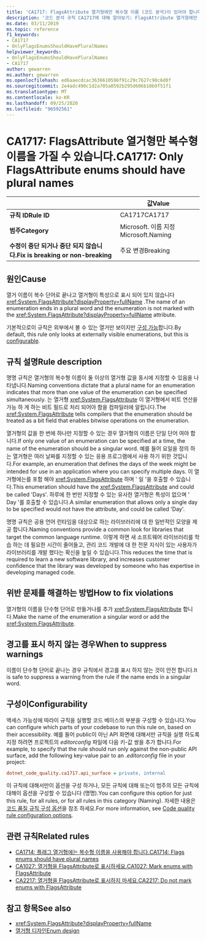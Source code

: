 ```yaml
---
title: 'CA1717: FlagsAttribute 열거형에만 복수형 이름 (코드 분석)이 있어야 합니다.'
description: '코드 분석 규칙 CA1717에 대해 알아보기: FlagsAttribute 열거형에만 복수형 이름을 사용할 수 있습니다.'
ms.date: 03/11/2019
ms.topic: reference
f1_keywords:
- CA1717
- OnlyFlagsEnumsShouldHavePluralNames
helpviewer_keywords:
- OnlyFlagsEnumsShouldHavePluralNames
- CA1717
author: gewarren
ms.author: gewarren
ms.openlocfilehash: ed6aaecdcac3636610596f91c29c7627c90c6d0f
ms.sourcegitcommit: 2e4adc490c1d2a705a0592b295d606b10b9f51f1
ms.translationtype: MT
ms.contentlocale: ko-KR
ms.lasthandoff: 09/25/2020
ms.locfileid: "96592561"
---
```

# <a name="ca1717-only-flagsattribute-enums-should-have-plural-names"></a><span data-ttu-id="04ee7-103">CA1717: FlagsAttribute 열거형만 복수형 이름을 가질 수 있습니다.</span><span class="sxs-lookup"><span data-stu-id="04ee7-103">CA1717: Only FlagsAttribute enums should have plural names</span></span>

| | <span data-ttu-id="04ee7-104">값</span><span class="sxs-lookup"><span data-stu-id="04ee7-104">Value</span></span> |
|-|-|
| <span data-ttu-id="04ee7-105">**규칙 ID**</span><span class="sxs-lookup"><span data-stu-id="04ee7-105">**Rule ID**</span></span> |<span data-ttu-id="04ee7-106">CA1717</span><span class="sxs-lookup"><span data-stu-id="04ee7-106">CA1717</span></span>|
| <span data-ttu-id="04ee7-107">**범주**</span><span class="sxs-lookup"><span data-stu-id="04ee7-107">**Category**</span></span> |<span data-ttu-id="04ee7-108">Microsoft. 이름 지정</span><span class="sxs-lookup"><span data-stu-id="04ee7-108">Microsoft.Naming</span></span>|
| <span data-ttu-id="04ee7-109">**수정이 중단 되거나 중단 되지 않습니다.**</span><span class="sxs-lookup"><span data-stu-id="04ee7-109">**Fix is breaking or non-breaking**</span></span> |<span data-ttu-id="04ee7-110">주요 변경</span><span class="sxs-lookup"><span data-stu-id="04ee7-110">Breaking</span></span>|

## <a name="cause"></a><span data-ttu-id="04ee7-111">원인</span><span class="sxs-lookup"><span data-stu-id="04ee7-111">Cause</span></span>

<span data-ttu-id="04ee7-112">열거 이름이 복수 단어로 끝나고 열거형이 특성으로 표시 되어 있지 않습니다 <xref:System.FlagsAttribute?displayProperty=fullName> .</span><span class="sxs-lookup"><span data-stu-id="04ee7-112">The name of an enumeration ends in a plural word and the enumeration is not marked with the <xref:System.FlagsAttribute?displayProperty=fullName> attribute.</span></span>

<span data-ttu-id="04ee7-113">기본적으로이 규칙은 외부에서 볼 수 있는 열거만 보이지만 [구성 가능](#configurability)합니다.</span><span class="sxs-lookup"><span data-stu-id="04ee7-113">By default, this rule only looks at externally visible enumerations, but this is [configurable](#configurability).</span></span>

## <a name="rule-description"></a><span data-ttu-id="04ee7-114">규칙 설명</span><span class="sxs-lookup"><span data-stu-id="04ee7-114">Rule description</span></span>

<span data-ttu-id="04ee7-115">명명 규칙은 열거형의 복수형 이름이 둘 이상의 열거형 값을 동시에 지정할 수 있음을 나타냅니다.</span><span class="sxs-lookup"><span data-stu-id="04ee7-115">Naming conventions dictate that a plural name for an enumeration indicates that more than one value of the enumeration can be specified simultaneously.</span></span> <span data-ttu-id="04ee7-116">는 열거형 <xref:System.FlagsAttribute> 이 열거형에서 비트 연산을 가능 하 게 하는 비트 필드로 처리 되어야 함을 컴파일러에 알립니다.</span><span class="sxs-lookup"><span data-stu-id="04ee7-116">The <xref:System.FlagsAttribute> tells compilers that the enumeration should be treated as a bit field that enables bitwise operations on the enumeration.</span></span>

<span data-ttu-id="04ee7-117">열거형의 값을 한 번에 하나만 지정할 수 있는 경우 열거형의 이름은 단일 단어 여야 합니다.</span><span class="sxs-lookup"><span data-stu-id="04ee7-117">If only one value of an enumeration can be specified at a time, the name of the enumeration should be a singular word.</span></span> <span data-ttu-id="04ee7-118">예를 들어 요일을 정의 하는 열거형은 여러 날짜를 지정할 수 있는 응용 프로그램에서 사용 하기 위한 것입니다.</span><span class="sxs-lookup"><span data-stu-id="04ee7-118">For example, an enumeration that defines the days of the week might be intended for use in an application where you can specify multiple days.</span></span> <span data-ttu-id="04ee7-119">이 열거형에는를 포함 해야 <xref:System.FlagsAttribute> 하며 ' 일 '을 호출할 수 있습니다.</span><span class="sxs-lookup"><span data-stu-id="04ee7-119">This enumeration should have the <xref:System.FlagsAttribute> and could be called 'Days'.</span></span> <span data-ttu-id="04ee7-120">하루에 한 번만 지정할 수 있는 유사한 열거형은 특성이 없으며 ' Day '를 호출할 수 있습니다.</span><span class="sxs-lookup"><span data-stu-id="04ee7-120">A similar enumeration that allows only a single day to be specified would not have the attribute, and could be called 'Day'.</span></span>

<span data-ttu-id="04ee7-121">명명 규칙은 공용 언어 런타임을 대상으로 하는 라이브러리에 대 한 일반적인 모양을 제공 합니다.</span><span class="sxs-lookup"><span data-stu-id="04ee7-121">Naming conventions provide a common look for libraries that target the common language runtime.</span></span> <span data-ttu-id="04ee7-122">이렇게 하면 새 소프트웨어 라이브러리를 학습 하는 데 필요한 시간이 줄어들고, 관리 코드 개발에 대 한 전문 지식이 있는 사용자가 라이브러리를 개발 했다는 확신을 높일 수 있습니다.</span><span class="sxs-lookup"><span data-stu-id="04ee7-122">This reduces the time that is required to learn a new software library, and increases customer confidence that the library was developed by someone who has expertise in developing managed code.</span></span>

## <a name="how-to-fix-violations"></a><span data-ttu-id="04ee7-123">위반 문제를 해결하는 방법</span><span class="sxs-lookup"><span data-stu-id="04ee7-123">How to fix violations</span></span>

<span data-ttu-id="04ee7-124">열거형의 이름을 단수형 단어로 만들거나를 추가 <xref:System.FlagsAttribute> 합니다.</span><span class="sxs-lookup"><span data-stu-id="04ee7-124">Make the name of the enumeration a singular word or add the <xref:System.FlagsAttribute>.</span></span>

## <a name="when-to-suppress-warnings"></a><span data-ttu-id="04ee7-125">경고를 표시 하지 않는 경우</span><span class="sxs-lookup"><span data-stu-id="04ee7-125">When to suppress warnings</span></span>

<span data-ttu-id="04ee7-126">이름이 단수형 단어로 끝나는 경우 규칙에서 경고를 표시 하지 않는 것이 안전 합니다.</span><span class="sxs-lookup"><span data-stu-id="04ee7-126">It is safe to suppress a warning from the rule if the name ends in a singular word.</span></span>

## <a name="configurability"></a><span data-ttu-id="04ee7-127">구성이</span><span class="sxs-lookup"><span data-stu-id="04ee7-127">Configurability</span></span>

<span data-ttu-id="04ee7-128">액세스 가능성에 따라이 규칙을 실행할 코드 베이스의 부분을 구성할 수 있습니다.</span><span class="sxs-lookup"><span data-stu-id="04ee7-128">You can configure which parts of your codebase to run this rule on, based on their accessibility.</span></span> <span data-ttu-id="04ee7-129">예를 들어 public이 아닌 API 화면에 대해서만 규칙을 실행 하도록 지정 하려면 프로젝트의 *editorconfig* 파일에 다음 키-값 쌍을 추가 합니다.</span><span class="sxs-lookup"><span data-stu-id="04ee7-129">For example, to specify that the rule should run only against the non-public API surface, add the following key-value pair to an *.editorconfig* file in your project:</span></span>

```ini
dotnet_code_quality.ca1717.api_surface = private, internal
```

<span data-ttu-id="04ee7-130">이 규칙에 대해서만이 옵션을 구성 하거나, 모든 규칙에 대해 또는이 범주의 모든 규칙에 대해이 옵션을 구성할 수 있습니다 (명명).</span><span class="sxs-lookup"><span data-stu-id="04ee7-130">You can configure this option for just this rule, for all rules, or for all rules in this category (Naming).</span></span> <span data-ttu-id="04ee7-131">자세한 내용은 [코드 품질 규칙 구성 옵션](../code-quality-rule-options.md)을 참조 하세요.</span><span class="sxs-lookup"><span data-stu-id="04ee7-131">For more information, see [Code quality rule configuration options](../code-quality-rule-options.md).</span></span>

## <a name="related-rules"></a><span data-ttu-id="04ee7-132">관련 규칙</span><span class="sxs-lookup"><span data-stu-id="04ee7-132">Related rules</span></span>

- [<span data-ttu-id="04ee7-133">CA1714: 플래그 열거형에는 복수형 이름을 사용해야 합니다.</span><span class="sxs-lookup"><span data-stu-id="04ee7-133">CA1714: Flags enums should have plural names</span></span>](ca1714.md)
- [<span data-ttu-id="04ee7-134">CA1027: 열거형을 FlagsAttribute로 표시하세요.</span><span class="sxs-lookup"><span data-stu-id="04ee7-134">CA1027: Mark enums with FlagsAttribute</span></span>](ca1027.md)
- [<span data-ttu-id="04ee7-135">CA2217: 열거형을 FlagsAttribute로 표시하지 마세요.</span><span class="sxs-lookup"><span data-stu-id="04ee7-135">CA2217: Do not mark enums with FlagsAttribute</span></span>](ca2217.md)

## <a name="see-also"></a><span data-ttu-id="04ee7-136">참고 항목</span><span class="sxs-lookup"><span data-stu-id="04ee7-136">See also</span></span>

- <xref:System.FlagsAttribute?displayProperty=fullName>
- [<span data-ttu-id="04ee7-137">열거형 디자인</span><span class="sxs-lookup"><span data-stu-id="04ee7-137">Enum design</span></span>](../../../standard/design-guidelines/enum.md)
